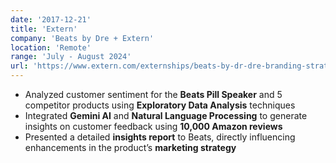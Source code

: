 ```yaml
---
date: '2017-12-21'
title: 'Extern'
company: 'Beats by Dre + Extern'
location: 'Remote'
range: 'July - August 2024'
url: 'https://www.extern.com/externships/beats-by-dr-dre-branding-strategy-business-analytics-remote-externship'
---
```


- Analyzed customer sentiment for the **Beats Pill Speaker** and 5 competitor products using **Exploratory Data Analysis** techniques
- Integrated **Gemini AI** and **Natural Language Processing** to generate insights on customer feedback using **10,000 Amazon reviews**
- Presented a detailed **insights report** to Beats, directly influencing enhancements in the product’s **marketing strategy**
